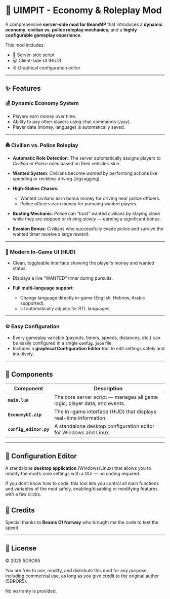 # 🚓 UIMPIT - Economy & Roleplay Mod

A comprehensive **server-side mod for BeamMP** that introduces a **dynamic economy**, **civilian vs. police roleplay mechanics**, and a **highly configurable gameplay experience**.

This mod includes:

* 🧠 Server-side script
* 💻 Client-side UI (HUD)
* ⚙️ Graphical configuration editor

---

## ✨ Features

### 💰 Dynamic Economy System

* Players earn money over time.
* Ability to pay other players using chat commands (`/pay`).
* Player data (money, language) is automatically saved.

---

### 🚔 Civilian vs. Police Roleplay

* **Automatic Role Detection**:
  The server automatically assigns players to *Civilian* or *Police* roles based on their vehicle’s skin.

* **Wanted System**:
  Civilians become *wanted* by performing actions like speeding or reckless driving (zigzagging).

* **High-Stakes Chases**:

  * Wanted civilians earn bonus money for driving near police officers.
  * Police officers earn money for pursuing wanted players.

* **Busting Mechanic**:
  Police can “bust” wanted civilians by staying close while they are stopped or driving slowly — earning a significant bonus.

* **Evasion Bonus**:
  Civilians who successfully evade police and survive the wanted timer receive a large reward.

---

### 🧭 Modern In-Game UI (HUD)

* Clean, toggleable interface showing the player’s money and wanted status.
* Displays a live “WANTED” timer during pursuits.
* **Full multi-language support**:

  * Change language directly in-game (English, Hebrew, Arabic supported).
  * UI automatically adjusts for RTL languages.

---

### ⚙️ Easy Configuration

* Every gameplay variable (payouts, timers, speeds, distances, etc.) can be easily configured in a single **`config.json`** file.
* Includes a **graphical Configuration Editor** tool to edit settings safely and intuitively.

---

## 🚀 Components

| Component              | Description                                                               |
| ---------------------- | ------------------------------------------------------------------------- |
| **`main.lua`**         | The core server script — manages all game logic, player data, and events. |
| **`EconomyUI.zip`**    | The in-game interface (HUD) that displays real-time information.          |
| **`config_editor.py`** | A standalone desktop configuration editor for Windows and Linux.          |

---

## 🧩 Configuration Editor

A standalone **desktop application** (Windows/Linux) that allows you to modify the mod’s core settings with a GUI — no coding required.

If you don’t know how to code, this tool lets you control all main functions and variables of the mod safely, enabling/disabling or modifying features with a few clicks.


## 🧠 Credits

Special thanks to **Beams Of Norway** who brought me the code to test the speed


---

## 📜 License
© 2025 5DROR5

You are free to use, modify, and distribute this mod for any purpose, including commercial use, 
as long as you give credit to the original author (5DROR5).  

No warranty is provided.
